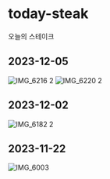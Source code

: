 # today-steak
오늘의 스테이크

## 2023-12-05
![IMG_6216 2](https://github.com/ecsimsw/today-steak/assets/46060746/d933f6c2-685f-4725-81e3-8746634c8456)
![IMG_6220 2](https://github.com/ecsimsw/today-steak/assets/46060746/f85507ba-0f09-4209-a55b-6ac7b5091e00)

## 2023-12-02
![IMG_6182 2](https://github.com/ecsimsw/today-steak/assets/46060746/4f1a7bbc-ab7a-45f0-b972-db78e1dd9f9d)

## 2023-11-22

![IMG_6003](https://github.com/ecsimsw/today-steak/assets/46060746/641067c7-cb58-4d99-9070-7f773568c3e8)
